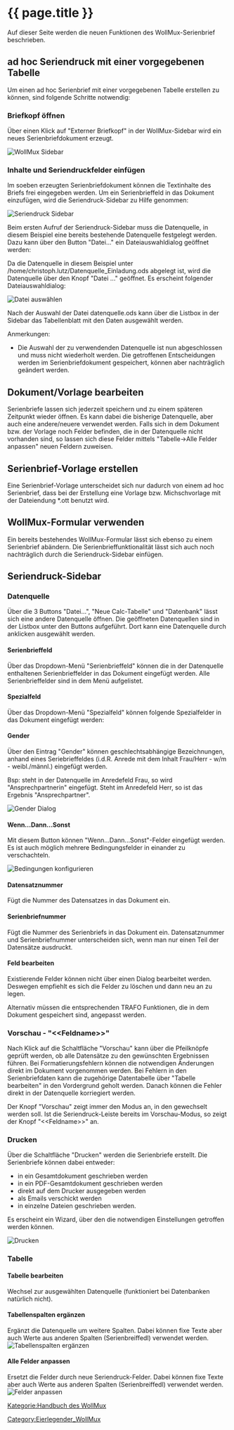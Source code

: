 # {{ page.title }}

Auf dieser Seite werden die neuen Funktionen des WollMux-Serienbrief beschrieben.

## ad hoc Seriendruck mit einer vorgegebenen Tabelle

Um einen ad hoc Serienbrief mit einer vorgegebenen Tabelle erstellen zu können, sind folgende Schritte notwendig:

### Briefkopf öffnen

Über einen Klick auf "Externer Briefkopf" in der WollMux-Sidebar wird ein neues Serienbriefdokument erzeugt.

![WollMux Sidebar](../images/Bedienelemente/wollmuxbar.png "WollMux-Sidebar")

### Inhalte und Seriendruckfelder einfügen

Im soeben erzeugten Serienbriefdokument können die Textinhalte des Briefs frei eingegeben werden. Um ein Serienbrieffeld in das Dokument einzufügen, wird die Seriendruck-Sidebar zu Hilfe genommen:

![Seriendruck Sidebar](../images/Bedienelemente/mailmerge.png "Seriendruck-Sidebar")

Beim ersten Aufruf der Seriendruck-Sidebar muss die Datenquelle, in diesem Beispiel eine bereits bestehende Datenquelle festgelegt werden. Dazu kann über den Button "Datei..." ein Dateiauswahldialog geöffnet werden:

Da die Datenquelle in diesem Beispiel unter /home/christoph.lutz/Datenquelle\_Einladung.ods abgelegt ist, wird die Datenquelle über den Knopf "Datei ..." geöffnet. Es erscheint folgender Dateiauswahldialog:

![Datei auswählen](images/DateiAuswaehlen.png "Dateiauswahldialog")

Nach der Auswahl der Datei datenquelle.ods kann über die Listbox in der Sidebar das Tabellenblatt mit den Daten ausgewählt werden.

Anmerkungen:

* Die Auswahl der zu verwendenden Datenquelle ist nun abgeschlossen und muss nicht wiederholt werden. Die getroffenen Entscheidungen werden im Serienbriefdokument gespeichert, können aber nachträglich geändert werden.

## Dokument/Vorlage bearbeiten

Serienbriefe lassen sich jederzeit speichern und zu einem späteren Zeitpunkt wieder öffnen. Es kann dabei die bisherige Datenquelle, aber auch eine andere/neuere verwendet werden. Falls sich in dem Dokument bzw. der Vorlage noch Felder befinden, die in der Datenquelle nicht vorhanden sind, so lassen sich diese Felder mittels "Tabelle-&gt;Alle Felder anpassen" neuen Feldern zuweisen.

## Serienbrief-Vorlage erstellen

Eine Serienbrief-Vorlage unterscheidet sich nur dadurch von einem ad hoc Serienbrief, dass bei der Erstellung eine Vorlage bzw. Michschvorlage mit der Dateiendung \*.ott benutzt wird.

## WollMux-Formular verwenden

Ein bereits bestehendes WollMux-Formular lässt sich ebenso zu einem Serienbrief abändern. Die Serienbrieffunktionalität lässt sich auch noch nachträglich durch die Seriendruck-Sidebar einfügen.

## Seriendruck-Sidebar

### Datenquelle

Über die 3 Buttons "Datei...", "Neue Calc-Tabelle" und "Datenbank" lässt sich eine andere Datenquelle öffnen. Die geöffneten Datenquellen sind in der Listbox unter den Buttons aufgeführt. Dort kann eine Datenquelle durch anklicken ausgewählt werden.

#### Serienbrieffeld

Über das Dropdown-Menü "Serienbrieffeld" können die in der Datenquelle enthaltenen Serienbrieffelder in das Dokument eingefügt werden. Alle Serienbrieffelder sind in dem Menü aufgelistet.

#### Spezialfeld

Über das Dropdown-Menü "Spezialfeld" können folgende Spezialfelder in das Dokument eingefügt werden:

#### Gender

Über den Eintrag "Gender" können geschlechtsabhängige Bezeichnungen, anhand eines Seriebrieffeldes (i.d.R. Anrede mit dem Inhalt Frau/Herr - w/m - weibl./männl.) eingefügt werden.

Bsp: steht in der Datenquelle im Anredefeld Frau, so wird "Ansprechpartnerin" eingefügt. Steht im Anredefeld Herr, so ist das Ergebnis "Ansprechpartner".

![Gender Dialog](images/Gender_final.png "Gender_final.png")

#### Wenn...Dann...Sonst

Mit diesem Button können "Wenn...Dann...Sonst"-Felder eingefügt werden. Es ist auch möglich mehrere Bedingungsfelder in einander zu verschachteln.

![Bedingungen konfigurieren](images/Wenn_Dann_Sonst_final.png "Wenn Dann Sonst.png_final.png")

#### Datensatznummer

Fügt die Nummer des Datensatzes in das Dokument ein.

#### Serienbriefnummer

Fügt die Nummer des Serienbriefs in das Dokument ein. Datensatznummer und Serienbriefnummer unterscheiden sich, wenn man nur einen Teil der Datensätze ausdruckt.

#### Feld bearbeiten

Existierende Felder können nicht über einen Dialog bearbeitet werden. Deswegen empfiehlt es sich die Felder zu löschen und dann neu an zu legen.

Alternativ müssen die entsprechenden TRAFO Funktionen, die in dem Dokument gespeichert sind, angepasst werden.

### Vorschau - "&lt;&lt;Feldname&gt;&gt;"

Nach Klick auf die Schaltfläche "Vorschau" kann über die Pfeilknöpfe geprüft werden, ob alle Datensätze zu den gewünschten Ergebnissen führen. Bei Formatierungsfehlern können die notwendigen Änderungen direkt im Dokument vorgenommen werden. Bei Fehlern in den Serienbriefdaten kann die zugehörige Datentabelle über "Tabelle bearbeiten" in den Vordergrund geholt werden. Danach können die Fehler direkt in der Datenquelle korriegiert werden.

Der Knopf "Vorschau" zeigt immer den Modus an, in den gewechselt werden soll. Ist die Seriendruck-Leiste bereits im Vorschau-Modus, so zeigt der Knopf "&lt;&lt;Feldname&gt;&gt;" an.

### Drucken

Über die Schaltfläche "Drucken" werden die Serienbriefe erstellt. Die Serienbriefe können dabei entweder:

* in ein Gesamtdokument geschrieben werden
* in ein PDF-Gesamtdokument geschrieben werden
* direkt auf dem Drucker ausgegeben werden
* als Emails verschickt werden
* in einzelne Dateien geschrieben werden.

Es erscheint ein Wizard, über den die notwendigen Einstellungen getroffen werden können.

![Drucken](images/drucken.png "WOL sd drucken_final.png")

### Tabelle

#### Tabelle bearbeiten

Wechsel zur ausgewählten Datenquelle (funktioniert bei Datenbanken natürlich nicht).

#### Tabellenspalten ergänzen

Ergänzt die Datenquelle um weitere Spalten. Dabei können fixe Texte aber auch Werte aus anderen Spalten (Serienbreiffedl) verwendet werden.
![Tabellenspalten ergänzen](images/Tabellenspalten_ergaenzen.png "Tabellenspalten_ergaenzen.png")

#### Alle Felder anpassen

Ersetzt die Felder durch neue Seriendruck-Felder. Dabei können fixe Texte aber auch Werte aus anderen Spalten (Serienbreiffedl) verwendet werden.
![Felder anpassen](images/Felder_anpassen.png "Felder_anpassen.png")

[Kategorie:Handbuch des WollMux](Kategorie:Handbuch_des_WollMux)

<Category:Eierlegender_WollMux>

